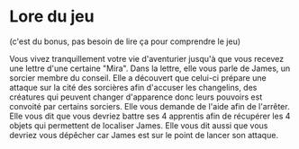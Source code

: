# Lore du jeu

(c'est du bonus, pas besoin de lire ça pour comprendre le jeu)

Vous vivez tranquillement votre vie d'aventurier jusqu'à que vous recevez une lettre d'une certaine "Mira". Dans la lettre, elle vous parle de James, un sorcier membre du conseil. Elle a découvert que celui-ci prépare une attaque sur la cité des sorcières afin d'accuser les changelins, des créatures qui peuvent changer d'apparence donc leurs pouvoirs est convoité par certains sorciers. Elle vous demande de l'aide afin de l'arrêter. Elle vous dit que vous devriez battre ses 4 apprentis afin de récupérer les 4 objets qui permettent de localiser James. Elle vous dit aussi que vous devriez vous dépêcher car James est sur le point de lancer son attaque.